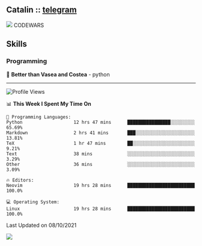 ## Catalin :: [telegram](https://t.me/catalinhimself) 
![](https://www.codewars.com/users/Catalinhimself/badges/micro) CODEWARS

<!--
![](https://github.com/Catalinhimself/Catalinhimself/blob/main/Sakura_Nene_CPP.jpg)
-->

## Skills
### Programming
🥇 **Better than Vasea and Costea** - python

-----
<!--START_SECTION:waka-->
![Profile Views](http://img.shields.io/badge/Profile%20Views-1-blue)

📊 **This Week I Spent My Time On** 

```text
💬 Programming Languages: 
Python                   12 hrs 47 mins      ████████████████░░░░░░░░░   65.69% 
Markdown                 2 hrs 41 mins       ███░░░░░░░░░░░░░░░░░░░░░░   13.81% 
TeX                      1 hr 47 mins        ██░░░░░░░░░░░░░░░░░░░░░░░   9.21% 
Text                     38 mins             ░░░░░░░░░░░░░░░░░░░░░░░░░   3.29% 
Other                    36 mins             ░░░░░░░░░░░░░░░░░░░░░░░░░   3.09%

🔥 Editors: 
Neovim                   19 hrs 28 mins      █████████████████████████   100.0%

💻 Operating System: 
Linux                    19 hrs 28 mins      █████████████████████████   100.0%

```


 Last Updated on 08/10/2021
<!--END_SECTION:waka-->

![](https://github-readme-stats.vercel.app/api/wakatime?username=catalinhimself&theme=calm)

  


